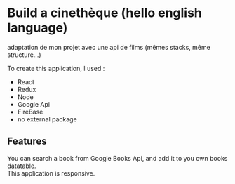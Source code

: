 # Build a cinethèque  (hello english language)
adaptation de mon projet avec une api de films
(mêmes stacks, même structure...)

To create this application, I used :
* React
* Redux
* Node
* Google Api
* FireBase
* no external package


## Features
You can search a book from Google Books Api, and add it to you own books datatable.  
This application is responsive.
